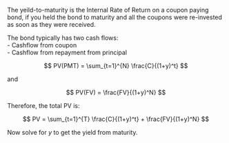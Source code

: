 The yeild-to-maturity is the Internal Rate of Return on a coupon paying bond, if you held the bond to maturity and all the coupons were re-invested as soon as they were received.  

The bond typically has two cash flows:  
    - Cashflow from coupon  
    - Cashflow from repayment from principal  

$$ PV(PMT) = \sum_{t=1}^{N} \frac{C}{(1+y)^t} $$  

and  


$$ PV(FV) = \frac{FV}{(1+y)^N} $$  

Therefore, the total PV is:  

$$ PV = \sum_{t=1}^{T} \frac{C}{(1+y)^t} + \frac{FV}{(1+y)^N} $$  

Now solve for $y$ to get the yield from maturity.   

